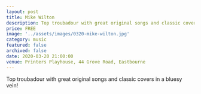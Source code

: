 ```yaml
---
layout: post
title: Mike Wilton
description: Top troubadour with great original songs and classic covers in a bluesy vein! 
price: FREE
image: '../assets/images/0320-mike-wilton.jpg'
category: music
featured: false
archived: false
date: 2020-03-20 21:00:00
venue: Printers Playhouse, 44 Grove Road, Eastbourne
---
```


Top troubadour with great original songs and classic covers in a bluesy vein! 
